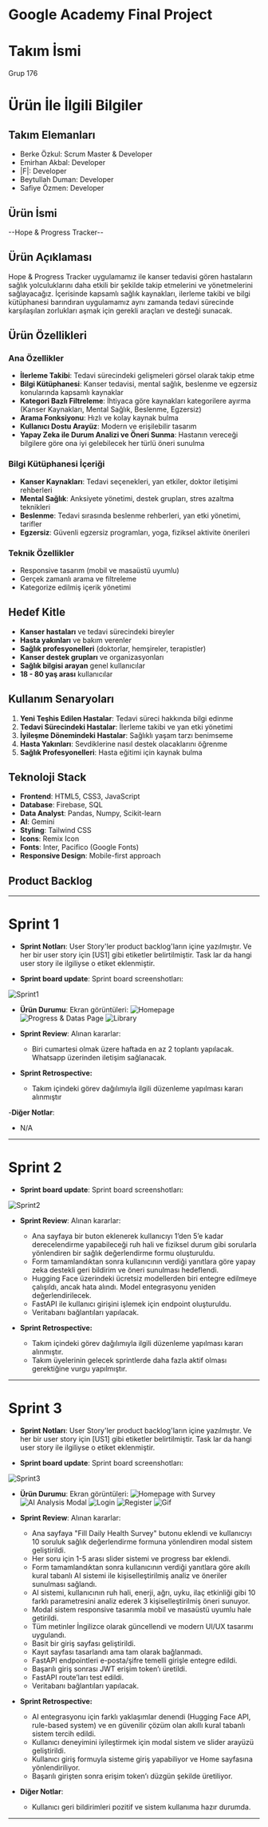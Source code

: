 # Google Academy Final Project

# **Takım İsmi**

Grup 176 

# Ürün İle İlgili Bilgiler

## Takım Elemanları

- Berke Özkul: Scrum Master & Developer
- Emirhan Akbal: Developer
- |F|: Developer
- Beytullah Duman: Developer
- Safiye Özmen: Developer

## Ürün İsmi

--Hope & Progress Tracker--


## Ürün Açıklaması

Hope & Progress Tracker uygulamamız ile kanser tedavisi gören hastaların sağlık yolculuklarını daha etkili bir şekilde takip etmelerini ve yönetmelerini sağlayacağız. İçerisinde kapsamlı sağlık kaynakları, ilerleme takibi ve bilgi kütüphanesi barındıran uygulamamız aynı zamanda tedavi sürecinde karşılaşılan zorlukları aşmak için gerekli araçları ve desteği sunacak.

## Ürün Özellikleri

### Ana Özellikler
- **İlerleme Takibi**: Tedavi sürecindeki gelişmeleri görsel olarak takip etme
- **Bilgi Kütüphanesi**: Kanser tedavisi, mental sağlık, beslenme ve egzersiz konularında kapsamlı kaynaklar
- **Kategori Bazlı Filtreleme**: İhtiyaca göre kaynakları kategorilere ayırma (Kanser Kaynakları, Mental Sağlık, Beslenme, Egzersiz)
- **Arama Fonksiyonu**: Hızlı ve kolay kaynak bulma
- **Kullanıcı Dostu Arayüz**: Modern ve erişilebilir tasarım
- **Yapay Zeka ile Durum Analizi ve Öneri Sunma**: Hastanın vereceği bilgilere göre ona iyi gelebilecek her türlü öneri sunulma


### Bilgi Kütüphanesi İçeriği
- **Kanser Kaynakları**: Tedavi seçenekleri, yan etkiler, doktor iletişimi rehberleri
- **Mental Sağlık**: Anksiyete yönetimi, destek grupları, stres azaltma teknikleri
- **Beslenme**: Tedavi sırasında beslenme rehberleri, yan etki yönetimi, tarifler
- **Egzersiz**: Güvenli egzersiz programları, yoga, fiziksel aktivite önerileri

### Teknik Özellikler
- Responsive tasarım (mobil ve masaüstü uyumlu)
- Gerçek zamanlı arama ve filtreleme
- Kategorize edilmiş içerik yönetimi
  
## Hedef Kitle

- **Kanser hastaları** ve tedavi sürecindeki bireyler
- **Hasta yakınları** ve bakım verenler
- **Sağlık profesyonelleri** (doktorlar, hemşireler, terapistler)
- **Kanser destek grupları** ve organizasyonları
- **Sağlık bilgisi arayan** genel kullanıcılar
- **18 - 80 yaş arası** kullanıcılar

## Kullanım Senaryoları

1. **Yeni Teşhis Edilen Hastalar**: Tedavi süreci hakkında bilgi edinme
2. **Tedavi Sürecindeki Hastalar**: İlerleme takibi ve yan etki yönetimi
3. **İyileşme Dönemindeki Hastalar**: Sağlıklı yaşam tarzı benimseme
4. **Hasta Yakınları**: Sevdiklerine nasıl destek olacaklarını öğrenme
5. **Sağlık Profesyonelleri**: Hasta eğitimi için kaynak bulma

## Teknoloji Stack

- **Frontend**: HTML5, CSS3, JavaScript
- **Database**: Firebase, SQL
- **Data Analyst**: Pandas, Numpy, Scikit-learn
- **AI**: Gemini
- **Styling**: Tailwind CSS
- **Icons**: Remix Icon
- **Fonts**: Inter, Pacifico (Google Fonts)
- **Responsive Design**: Mobile-first approach



## Product Backlog 

---

# Sprint 1

- **Sprint Notları**: User Story'ler product backlog'ların içine yazılmıştır. Ve her bir user story için [US1] gibi etiketler belirtilmiştir. Task lar da hangi user story ile ilgiliyse o etiket eklenmiştir. 

- **Sprint board update**: Sprint board screenshotları:
  
![Sprint1](https://github.com/berkezkul/GoogleAcademy_FinalProject/blob/main/sprint1/sprint1.png) 


- **Ürün Durumu**: Ekran görüntüleri:
![Homepage](https://github.com/berkezkul/GoogleAcademy_FinalProject/blob/main/sprint1/product_images/hope_index.png)
![Progress & Datas Page](https://github.com/berkezkul/GoogleAcademy_FinalProject/blob/main/sprint1/product_images/hope_progress.png)
![Library](https://github.com/berkezkul/GoogleAcademy_FinalProject/blob/main/sprint1/product_images/hope_library.png)

- **Sprint Review**: 
Alınan kararlar:
  - Biri cumartesi olmak üzere haftada en az 2 toplantı yapılacak. Whatsapp üzerinden iletişim sağlanacak.

- **Sprint Retrospective:**
  - Takım içindeki görev dağılımıyla ilgili düzenleme yapılması kararı alınmıştır
 

-**Diğer Notlar**:
- N/A

---

# Sprint 2


- **Sprint board update**: Sprint board screenshotları:
  
![Sprint2](https://github.com/berkezkul/GoogleAcademy_FinalProject/blob/main/sprint2/sprint2.PNG)


- **Sprint Review**: 
Alınan kararlar:
  - Ana sayfaya bir buton eklenerek kullanıcıyı 1’den 5’e kadar derecelendirme yapabileceği ruh hali ve fiziksel durum gibi sorularla yönlendiren bir sağlık değerlendirme formu oluşturuldu.
  - Form tamamlandıktan sonra kullanıcının verdiği yanıtlara göre yapay zeka destekli geri bildirim ve öneri sunulması hedeflendi.
  - Hugging Face üzerindeki ücretsiz modellerden biri entegre edilmeye çalışıldı, ancak hata alındı. Model entegrasyonu yeniden değerlendirilecek.
  - FastAPI ile kullanıcı girişini işlemek için endpoint oluşturuldu. 
  - Veritabanı bağlantıları yapılacak.


- **Sprint Retrospective:**
  - Takım içindeki görev dağılımıyla ilgili düzenleme yapılması kararı alınmıştır.
  - Takım üyelerinin gelecek sprintlerde daha fazla aktif olması gerektiğine vurgu yapılmıştır.

 


---

# Sprint 3

- **Sprint Notları**: User Story'ler product backlog'ların içine yazılmıştır. Ve her bir user story için [US1] gibi etiketler belirtilmiştir. Task lar da hangi user story ile ilgiliyse o etiket eklenmiştir. 

- **Sprint board update**: Sprint board screenshotları:
  
![Sprint3](https://github.com/berkezkul/GoogleAcademy_FinalProject/blob/main/sprint3/sprint3.PNG) 

- **Ürün Durumu**: Ekran görüntüleri:
![Homepage with Survey](https://github.com/berkezkul/GoogleAcademy_FinalProject/blob/main/sprint3/product_images/hope1.png)
![AI Analysis Modal](https://github.com/berkezkul/GoogleAcademy_FinalProject/blob/main/sprint3/product_images/hope2.png)
![Login](https://github.com/berkezkul/GoogleAcademy_FinalProject/blob/main/sprint3/product_images/login.PNG)
![Register](https://github.com/berkezkul/GoogleAcademy_FinalProject/blob/main/sprint3/product_images/register.PNG)
![Gif](https://github.com/berkezkul/GoogleAcademy_FinalProject/blob/main/sprint3/product_images/login.gif)


- **Sprint Review**:
Alınan kararlar:
  - Ana sayfaya "Fill Daily Health Survey" butonu eklendi ve kullanıcıyı 10 soruluk sağlık değerlendirme formuna yönlendiren modal sistem geliştirildi.
  - Her soru için 1-5 arası slider sistemi ve progress bar eklendi.
  - Form tamamlandıktan sonra kullanıcının verdiği yanıtlara göre akıllı kural tabanlı AI sistemi ile kişiselleştirilmiş analiz ve öneriler sunulması sağlandı.
  - AI sistemi, kullanıcının ruh hali, enerji, ağrı, uyku, ilaç etkinliği gibi 10 farklı parametresini analiz ederek 3 kişiselleştirilmiş öneri sunuyor.
  - Modal sistem responsive tasarımla mobil ve masaüstü uyumlu hale getirildi.
  - Tüm metinler İngilizce olarak güncellendi ve modern UI/UX tasarımı uygulandı.
  - Basit bir giriş sayfası geliştirildi.
  - Kayıt sayfası tasarlandı ama tam olarak bağlanmadı.
  - FastAPI endpointleri e-posta/şifre temelli girişle entegre edildi.
  - Başarılı giriş sonrası JWT erişim token’ı üretildi.
  - FastAPI route’ları test edildi.
  - Veritabanı bağlantıları yapılacak.



- **Sprint Retrospective:**
  - AI entegrasyonu için farklı yaklaşımlar denendi (Hugging Face API, rule-based system) ve en güvenilir çözüm olan akıllı kural tabanlı sistem tercih edildi.
  - Kullanıcı deneyimini iyileştirmek için modal sistem ve slider arayüzü geliştirildi.
  - Kullanıcı giriş formuyla sisteme giriş yapabiliyor ve Home sayfasına yönlendiriliyor.
  - Başarılı girişten sonra erişim token’ı düzgün şekilde üretiliyor.
  

- **Diğer Notlar**:
  - Kullanıcı geri bildirimleri pozitif ve sistem kullanıma hazır durumda.

---
